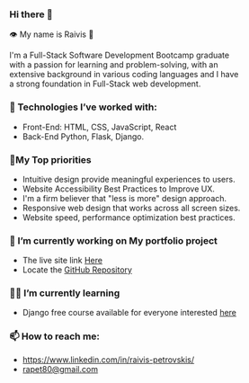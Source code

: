 ### Hi there 👋
:eye: My name is Raivis 🧔

I'm a Full-Stack Software Development Bootcamp graduate\
with a passion for learning and problem-solving, with an\
extensive background in various coding languages and I have\
a strong foundation in Full-Stack web development.
### :abacus: Technologies I’ve worked with: 
- Front-End: HTML, CSS, JavaScript, React 
- Back-End Python, Flask, Django.

### 📝My Top priorities
- Intuitive design provide meaningful experiences to users.
- Website Accessibility Best Practices to Improve UX.
- I'm a firm believer that "less is more" design approach.
- Responsive web design that works across all screen sizes.
- Website speed, performance optimization best practices.

### 🔭 I’m currently working on My portfolio project
  - The live site link [Here](https://raivis80.github.io/My-Portfolio/)
  - Locate the [GitHub Repository](https://github.com/Raivis80/My-Portfolio)
### 🧑‍🎓 I’m currently learning
  - Django free course available for everyone interested [here](https://www.dj4e.com/)
### 📫 How to reach me:
   - https://www.linkedin.com/in/raivis-petrovskis/
   - rapet80@gmail.com


